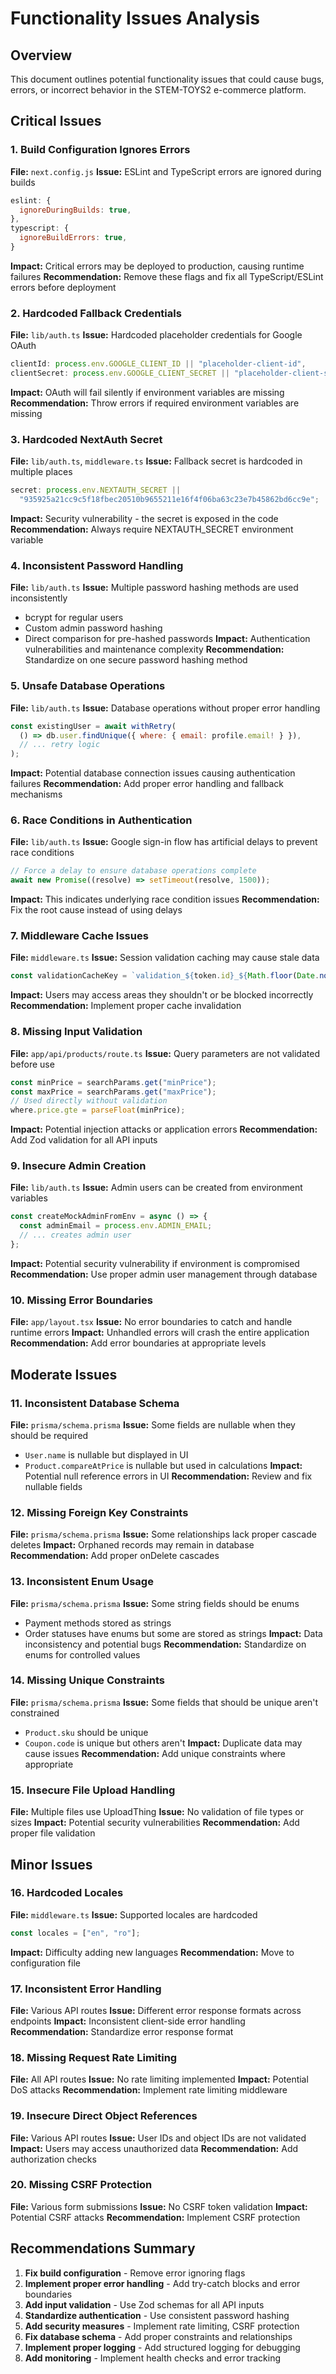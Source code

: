 # Functionality Issues Analysis

## Overview

This document outlines potential functionality issues that could cause bugs, errors, or incorrect behavior in the STEM-TOYS2 e-commerce platform.

## Critical Issues

### 1. **Build Configuration Ignores Errors**

**File:** `next.config.js`
**Issue:** ESLint and TypeScript errors are ignored during builds

```javascript
eslint: {
  ignoreDuringBuilds: true,
},
typescript: {
  ignoreBuildErrors: true,
}
```

**Impact:** Critical errors may be deployed to production, causing runtime failures
**Recommendation:** Remove these flags and fix all TypeScript/ESLint errors before deployment

### 2. **Hardcoded Fallback Credentials**

**File:** `lib/auth.ts`
**Issue:** Hardcoded placeholder credentials for Google OAuth

```javascript
clientId: process.env.GOOGLE_CLIENT_ID || "placeholder-client-id",
clientSecret: process.env.GOOGLE_CLIENT_SECRET || "placeholder-client-secret",
```

**Impact:** OAuth will fail silently if environment variables are missing
**Recommendation:** Throw errors if required environment variables are missing

### 3. **Hardcoded NextAuth Secret**

**File:** `lib/auth.ts`, `middleware.ts`
**Issue:** Fallback secret is hardcoded in multiple places

```javascript
secret: process.env.NEXTAUTH_SECRET ||
  "935925a21cc9c5f18fbec20510b9655211e16f4f06ba63c23e7b45862bd6cc9e";
```

**Impact:** Security vulnerability - the secret is exposed in the code
**Recommendation:** Always require NEXTAUTH_SECRET environment variable

### 4. **Inconsistent Password Handling**

**File:** `lib/auth.ts`
**Issue:** Multiple password hashing methods are used inconsistently

- bcrypt for regular users
- Custom admin password hashing
- Direct comparison for pre-hashed passwords
  **Impact:** Authentication vulnerabilities and maintenance complexity
  **Recommendation:** Standardize on one secure password hashing method

### 5. **Unsafe Database Operations**

**File:** `lib/auth.ts`
**Issue:** Database operations without proper error handling

```javascript
const existingUser = await withRetry(
  () => db.user.findUnique({ where: { email: profile.email! } }),
  // ... retry logic
);
```

**Impact:** Potential database connection issues causing authentication failures
**Recommendation:** Add proper error handling and fallback mechanisms

### 6. **Race Conditions in Authentication**

**File:** `lib/auth.ts`
**Issue:** Google sign-in flow has artificial delays to prevent race conditions

```javascript
// Force a delay to ensure database operations complete
await new Promise((resolve) => setTimeout(resolve, 1500));
```

**Impact:** This indicates underlying race condition issues
**Recommendation:** Fix the root cause instead of using delays

### 7. **Middleware Cache Issues**

**File:** `middleware.ts`
**Issue:** Session validation caching may cause stale data

```javascript
const validationCacheKey = `validation_${token.id}_${Math.floor(Date.now() / 60000)}`;
```

**Impact:** Users may access areas they shouldn't or be blocked incorrectly
**Recommendation:** Implement proper cache invalidation

### 8. **Missing Input Validation**

**File:** `app/api/products/route.ts`
**Issue:** Query parameters are not validated before use

```javascript
const minPrice = searchParams.get("minPrice");
const maxPrice = searchParams.get("maxPrice");
// Used directly without validation
where.price.gte = parseFloat(minPrice);
```

**Impact:** Potential injection attacks or application errors
**Recommendation:** Add Zod validation for all API inputs

### 9. **Insecure Admin Creation**

**File:** `lib/auth.ts`
**Issue:** Admin users can be created from environment variables

```javascript
const createMockAdminFromEnv = async () => {
  const adminEmail = process.env.ADMIN_EMAIL;
  // ... creates admin user
};
```

**Impact:** Potential security vulnerability if environment is compromised
**Recommendation:** Use proper admin user management through database

### 10. **Missing Error Boundaries**

**File:** `app/layout.tsx`
**Issue:** No error boundaries to catch and handle runtime errors
**Impact:** Unhandled errors will crash the entire application
**Recommendation:** Add error boundaries at appropriate levels

## Moderate Issues

### 11. **Inconsistent Database Schema**

**File:** `prisma/schema.prisma`
**Issue:** Some fields are nullable when they should be required

- `User.name` is nullable but displayed in UI
- `Product.compareAtPrice` is nullable but used in calculations
  **Impact:** Potential null reference errors in UI
  **Recommendation:** Review and fix nullable fields

### 12. **Missing Foreign Key Constraints**

**File:** `prisma/schema.prisma`
**Issue:** Some relationships lack proper cascade deletes
**Impact:** Orphaned records may remain in database
**Recommendation:** Add proper onDelete cascades

### 13. **Inconsistent Enum Usage**

**File:** `prisma/schema.prisma`
**Issue:** Some string fields should be enums

- Payment methods stored as strings
- Order statuses have enums but some are stored as strings
  **Impact:** Data inconsistency and potential bugs
  **Recommendation:** Standardize on enums for controlled values

### 14. **Missing Unique Constraints**

**File:** `prisma/schema.prisma`
**Issue:** Some fields that should be unique aren't constrained

- `Product.sku` should be unique
- `Coupon.code` is unique but others aren't
  **Impact:** Duplicate data may cause issues
  **Recommendation:** Add unique constraints where appropriate

### 15. **Insecure File Upload Handling**

**File:** Multiple files use UploadThing
**Issue:** No validation of file types or sizes
**Impact:** Potential security vulnerabilities
**Recommendation:** Add proper file validation

## Minor Issues

### 16. **Hardcoded Locales**

**File:** `middleware.ts`
**Issue:** Supported locales are hardcoded

```javascript
const locales = ["en", "ro"];
```

**Impact:** Difficulty adding new languages
**Recommendation:** Move to configuration file

### 17. **Inconsistent Error Handling**

**File:** Various API routes
**Issue:** Different error response formats across endpoints
**Impact:** Inconsistent client-side error handling
**Recommendation:** Standardize error response format

### 18. **Missing Request Rate Limiting**

**File:** All API routes
**Issue:** No rate limiting implemented
**Impact:** Potential DoS attacks
**Recommendation:** Implement rate limiting middleware

### 19. **Insecure Direct Object References**

**File:** Various API routes
**Issue:** User IDs and object IDs are not validated
**Impact:** Users may access unauthorized data
**Recommendation:** Add authorization checks

### 20. **Missing CSRF Protection**

**File:** Various form submissions
**Issue:** No CSRF token validation
**Impact:** Potential CSRF attacks
**Recommendation:** Implement CSRF protection

## Recommendations Summary

1. **Fix build configuration** - Remove error ignoring flags
2. **Implement proper error handling** - Add try-catch blocks and error boundaries
3. **Add input validation** - Use Zod schemas for all API inputs
4. **Standardize authentication** - Use consistent password hashing
5. **Add security measures** - Implement rate limiting, CSRF protection
6. **Fix database schema** - Add proper constraints and relationships
7. **Implement proper logging** - Add structured logging for debugging
8. **Add monitoring** - Implement health checks and error tracking
